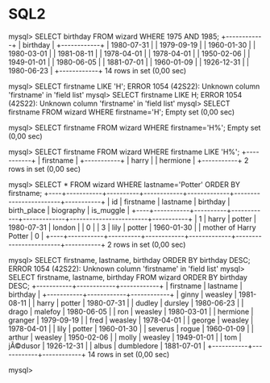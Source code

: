 # SQL2

mysql> SELECT birthday FROM wizard WHERE 1975 AND 1985;
+------------+
| birthday   |
+------------+
| 1980-07-31 |
| 1979-09-19 |
| 1960-01-30 |
| 1980-03-01 |
| 1981-08-11 |
| 1978-04-01 |
| 1978-04-01 |
| 1950-02-06 |
| 1949-01-01 |
| 1980-06-05 |
| 1881-07-01 |
| 1960-01-09 |
| 1926-12-31 |
| 1980-06-23 |
+------------+
14 rows in set (0,00 sec)

mysql> SELECT firstname LIKE 'H';
ERROR 1054 (42S22): Unknown column 'firstname' in 'field list'
mysql> SELECT firstname LIKE H;
ERROR 1054 (42S22): Unknown column 'firstname' in 'field list'
mysql> SELECT firstname FROM wizard WHERE firstname='H';
Empty set (0,00 sec)

mysql> SELECT firstname FROM wizard WHERE firstname='H%';
Empty set (0,00 sec)

mysql> SELECT firstname FROM wizard WHERE firstname LIKE 'H%';
+-----------+
| firstname |
+-----------+
| harry     |
| hermione  |
+-----------+
2 rows in set (0,00 sec)

mysql> SELECT * FROM wizard WHERE lastname='Potter' ORDER BY firstname;
+----+-----------+----------+------------+-------------+------------------------+-----------+
| id | firstname | lastname | birthday   | birth_place | biography              | is_muggle |
+----+-----------+----------+------------+-------------+------------------------+-----------+
|  1 | harry     | potter   | 1980-07-31 | london      |                        |         0 |
|  3 | lily      | potter   | 1960-01-30 |             | mother of Harry Potter |         0 |
+----+-----------+----------+------------+-------------+------------------------+-----------+
2 rows in set (0,00 sec)

mysql> SELECT firstname, lastname, birthday ORDER BY birthday DESC;
ERROR 1054 (42S22): Unknown column 'firstname' in 'field list'
mysql> SELECT firstname, lastname, birthday FROM wizard ORDER BY birthday DESC;
+-----------+------------+------------+
| firstname | lastname   | birthday   |
+-----------+------------+------------+
| ginny     | weasley    | 1981-08-11 |
| harry     | potter     | 1980-07-31 |
| dudley    | dursley    | 1980-06-23 |
| drago     | malefoy    | 1980-06-05 |
| ron       | weasley    | 1980-03-01 |
| hermione  | granger    | 1979-09-19 |
| fred      | weasley    | 1978-04-01 |
| george    | weasley    | 1978-04-01 |
| lily      | potter     | 1960-01-30 |
| severus   | rogue      | 1960-01-09 |
| arthur    | weasley    | 1950-02-06 |
| molly     | weasley    | 1949-01-01 |
| tom       | jÃ©dusor   | 1926-12-31 |
| albus     | dumbledore | 1881-07-01 |
+-----------+------------+------------+
14 rows in set (0,00 sec)

mysql> 

